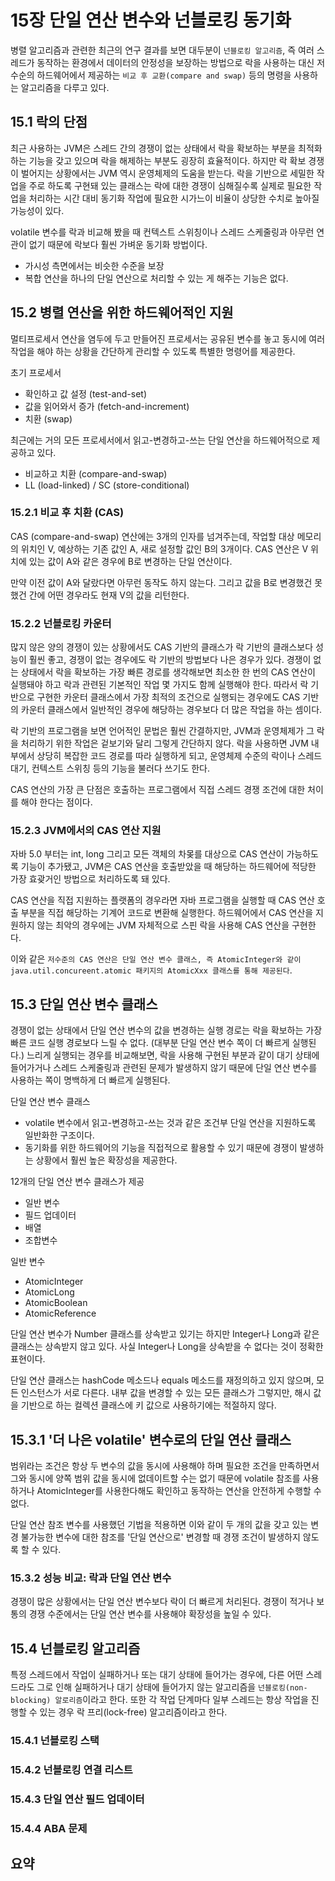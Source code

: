 # 15장 단일 연산 변수와 넌블로킹 동기화

병렬 알고리즘과 관련한 최근의 연구 결과를 보면 대두분이 `넌블로킹 알고리즘`, 즉 여러 스레드가 동작하는 환경에서 데이터의 안정성을 보장하는 방법으로 락을 사용하는 대신 저수순의 하드웨어에서 제공하는 `비교 후 교환(compare and swap)` 등의 명령을 사용하는 알고리즘을 다루고 있다.

## 15.1 락의 단점

최근 사용하는 JVM은 스레드 간의 경쟁이 없는 상태에서 락을 확보하는 부분을 최적화하는 기능을 갖고 있으며 락을 해제하는 부분도 굉장히 효율적이다.
하지만 락 확보 경쟁이 벌어지는 상황에서는 JVM 역시 운영체제의 도움을 받는다.
락을 기반으로 세밀한 작업을 주로 하도록 구현돼 있는 클래스는 락에 대한 경쟁이 심해질수록 실제로 필요한 작업을 처리하는 시간 대비 동기화 작업에 필요한 시가느이 비율이 상당한 수치로 높아질 가능성이 있다.

volatile 변수를 락과 비교해 봤을 때 컨텍스트 스위칭이나 스레드 스케줄링과 아무런 연관이 없기 때문에 락보다 훨씬 가벼운 동기화 방법이다.

* 가시성 측면에서는 비슷한 수준을 보장
* 복합 연산을 하나의 단일 연산으로 처리할 수 있는 게 해주는 기능은 없다.

## 15.2 병렬 연산을 위한 하드웨어적인 지원

멀티프로세서 연산을 염두에 두고 만들어진 프로세서는 공유된 변수를 놓고 동시에 여러 작업을 해야 하는 상황을 간단하게 관리할 수 있도록 특별한 명령어를 제공한다.

초기 프로세서

* 확인하고 값 설정 (test-and-set)
* 값을 읽어와서 증가 (fetch-and-increment)
* 치환 (swap)

최근에는 거의 모든 프로세서에서 읽고-변경하고-쓰는 단일 연산을 하드웨어적으로 제공하고 있다.

* 비교하고 치환 (compare-and-swap)
* LL (load-linked) / SC (store-conditional)

### 15.2.1 비교 후 치환 (CAS)

CAS (compare-and-swap) 연산에는 3개의 인자를 넘겨주는데, 작업할 대상 메모리의 위치인 V, 예상하는 기존 값인 A, 새로 설정할 값인 B의 3개이다.
CAS 연산은 V 위치에 있는 값이 A와 같은 경우에 B로 변경하는 단일 연산이다.

만약 이전 값이 A와 달랐다면 아무런 동작도 하지 않는다. 그리고 값을 B로 변경했건 못했건 간에 어떤 경우라도 현재 V의 값을 리턴한다.

### 15.2.2 넌블로킹 카운터

많지 않은 양의 경쟁이 있는 상황에서도 CAS 기반의 클래스가 락 기반의 클래스보다 성능이 훨씬 좋고, 경쟁이 없는 경우에도 락 기반의 방법보다 나은 경우가 있다.
경쟁이 없는 상태에서 락을 확보하는 가장 빠른 경로를 생각해보면 최소한 한 번의 CAS 연산이 실행돼야 하고 락과 관련된 기본적인 작업 몇 가지도 함께 실행해야 한다.
따라서 락 기반으로 구현한 카운터 클래스에서 가장 최적의 조건으로 실행되는 경우에도 CAS 기반의 카운터 클래스에서 일반적인 경우에 해당하는 경우보다 더 많은 작업을 하는 셈이다.

락 기반의 프로그램을 보면 언어적인 문법은 훨씬 간결하지만, JVM과 운영체제가 그 락을 처리하기 위한 작업은 겉보기와 달리 그렇게 간단하지 않다.
락을 사용하면 JVM 내부에서 상당히 복잡한 코드 경로를 따라 실행하게 되고, 운영체제 수준의 락이나 스레드 대기, 컨텍스트 스위칭 등의 기능을 불러다 쓰기도 한다.

CAS 연산의 가장 큰 단점은 호출하는 프로그램에서 직접 스레드 경쟁 조건에 대한 처이를 해야 한다는 점이다.

### 15.2.3 JVM에서의 CAS 연산 지원

자바 5.0 부터는 int, long 그리고 모든 객체의 차몾를 대상으로 CAS 연산이 가능하도록 기능이 추가됐고, JVM은 CAS 연산을 호출받았을 때 해당하는 하드웨어에 적당한 가장 효괒거인 방법으로 처리하도록 돼 있다.

CAS 연산을 직접 지원하는 플랫폼의 경우라면 자바 프로그램을 실행할 때 CAS 연산 호출 부분을 직접 해당하는 기계어 코드로 변환해 실행한다.
하드웨어에서 CAS 연산을 지원하지 않는 최악의 경우에는 JVM 자체적으로 스핀 락을 사용해 CAS 연산을 구현한다.

이와 같은 `저수준의 CAS 연산은 단일 연산 변수 클래스, 즉 AtomicInteger와 같이 java.util.concureent.atomic 패키지의 AtomicXxx 클래스를 통해 제공된다`.

## 15.3 단일 연산 변수 클래스

경쟁이 없는 상태에서 단일 연산 변수의 값을 변경하는 실행 경로는 락을 확보하는 가장 빠른 코드 실행 경로보다 느릴 수 없다. (대부분 단일 연산 변수 쪽이 더 빠르게 실행된다.)
느리게 실행되는 경우를 비교해보면, 락을 사용해 구현된 부분과 같이 대기 상태에 들어가거나 스레드 스케줄링과 관련된 문제가 발생하지 않기 때문에 단일 연산 변수를 사용하는 쪽이 명백하게 더 빠르게 실행된다.

단일 연산 변수 클래스

* volatile 변수에서 읽고-변경하고-쓰는 것과 같은 조건부 단일 연산을 지원하도록 일반화한 구조이다.
* 동기화를 위한 하드웨어의 기능을 직접적으로 활용할 수 있기 때문에 경쟁이 발생하는 상황에서 훨씬 높은 확장성을 제공한다.

12개의 단일 연산 변수 클래스가 제공

* 일반 변수
* 필드 업데이터
* 배열
* 조합변수

일반 변수

* AtomicInteger
* AtomicLong
* AtomicBoolean
* AtomicReference

단일 연산 변수가 Number 클래스를 상속받고 있기는 하지만 Integer나 Long과 같은 클래스는 상속받지 않고 있다.
사실 Integer나 Long을 상속받을 수 없다는 것이 정확한 표현이다.

단일 연산 클래스는 hashCode 메소드나 equals 메소드를 재정의하고 있지 않으며, 모든 인스턴스가 서로 다른다.
내부 값을 변경할 수 있는 모든 클래스가 그렇지만, 해시 값을 기반으로 하는 컬렉션 클래스에 키 값으로 사용하기에는 적절하지 않다.

## 15.3.1 '더 나은 volatile' 변수로의 단일 연산 클래스

범위라는 조건은 항상 두 변수의 값을 동시에 사용해야 하며 필요한 조건을 만족하면서 그와 동시에 양쪽 범위 값을 동시에 없데이트할 수는 없기 때문에 volatile 참조를 사용하거나 AtomicInteger를 사용한다해도 확인하고 동작하는 연산을 안전하게 수행할 수 없다.

단일 연산 참조 변수를 사용했던 기법을 적용하면 이와 같이 두 개의 값을 갖고 있는 변경 불가능한 변수에 대한 참조를 '단일 연산으로' 변경할 때 경쟁 조건이 발생하지 않도록 할 수 있다.

### 15.3.2 성능 비교: 락과 단일 연산 변수

경쟁이 많은 상황에서는 단일 연산 변수보다 락이 더 빠르게 처리된다.
경쟁이 적거나 보통의 경쟁 수준에서는 단일 연산 변수를 사용해야 확장성을 높일 수 있다.

## 15.4 넌블로킹 알고리즘

특정 스레드에서 작업이 실패하거나 또는 대기 상태에 들어가는 경우에, 다른 어떤 스레드라도 그로 인해 실패하거나 대기 상태에 들어가지 않는 알고리즘을 `넌블로킹(non-blocking) 알로리즘`이라고 한다.
또한 각 작업 단계마다 일부 스레드는 항상 작업을 진행할 수 있는 경우 락 프리(lock-free) 알고리즘이라고 한다.

### 15.4.1 넌블로킹 스택

### 15.4.2 넌블로킹 연결 리스트

### 15.4.3 단일 연산 필드 업데이터

### 15.4.4 ABA 문제

## 요약
